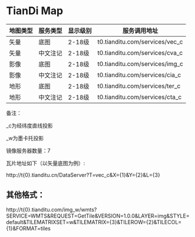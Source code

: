 #   TianDi Map


|地图类型|服务类型|显示级别|服务调用地址|
|-------|-------|-------|-----------|
|矢量|底图|2-18级|t0.tianditu.com/services/vec_c|
|矢量|中文注记|2-18级|t0.tianditu.com/services/cva_c|
|影像|底图|2-18级|t0.tianditu.com/services/img_c|
|影像|中文注记|2-18级|t0.tianditu.com/services/cia_c|
|地形|底图|2-18级|t0.tianditu.com/services/ter_c|
|地形|中文注记|2-18级|t0.tianditu.com/services/cta_c|

备注：

_c为经纬度直线投影

_w为墨卡托投影

镜像服务器数量：7

瓦片地址如下（以矢量底图为例）:

http://t{0}.tianditu.cn/DataServer?T=vec_c&X={1}&Y={2}&L={3}

##  其他格式：
http://t{0}.tianditu.com/img_w/wmts?SERVICE=WMTS&REQUEST=GetTile&VERSION=1.0.0&LAYER=img&STYLE=default&TILEMATRIXSET=w&TILEMATRIX={3}&TILEROW={2}&TILECOL={1}&FORMAT=tiles

